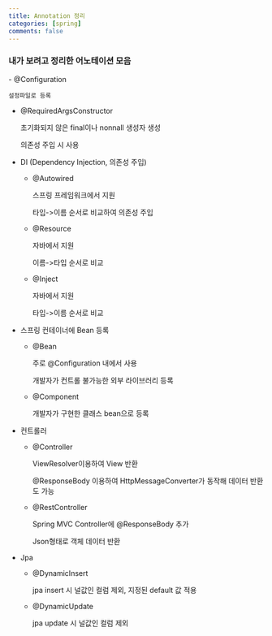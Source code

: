 ```yaml
---
title: Annotation 정리
categories: [spring]
comments: false
---
```


<h3>내가 보려고 정리한 어노테이션 모음</h3>
- @Configuration
    
    설정파일로 등록
- @RequiredArgsConstructor
  
    초기화되지 않은 final이나 nonnall 생성자 생성
  
    의존성 주입 시 사용
- DI (Dependency Injection, 의존성 주입)

  - @Autowired
  
    스프링 프레임워크에서 지원
  
    타입->이름 순서로 비교하여 의존성 주입
    
  - @Resource
  
    자바에서 지원
  
    이름->타입 순서로 비교
  - @Inject
  
    자바에서 지원
    
    타입->이름 순서로 비교
  
- 스프링 컨테이너에 Bean 등록
  
  * @Bean
    
    주로 @Configuration 내에서 사용
  
    개발자가 컨트롤 불가능한 외부 라이브러리 등록
  
  * @Component

    개발자가 구현한 클래스 bean으로 등록
  
- 컨트롤러

  * @Controller

    ViewResolver이용하여 View 반환
  
    @ResponseBody 이용하여 HttpMessageConverter가 동작해 데이터 반환도 가능

  * @RestController

    Spring MVC Controller에 @ResponseBody 추가
  
    Json형태로 객체 데이터 반환
  
- Jpa
  
  * @DynamicInsert
  
    jpa insert 시 널값인 컬럼 제외, 지정된 default 값 적용
  
  * @DynamicUpdate
  
    jpa update 시 널값인 컬럼 제외
  
    